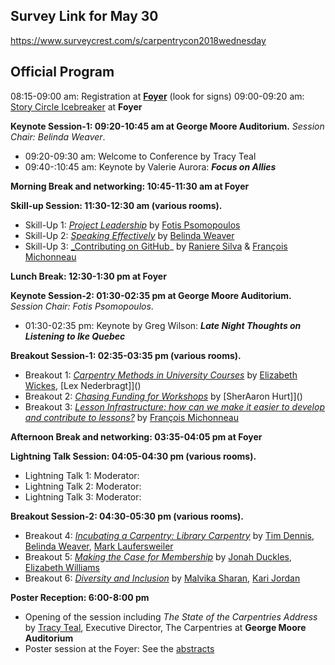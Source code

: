 ## Survey Link for May 30

https://www.surveycrest.com/s/carpentrycon2018wednesday

## Official Program

08:15-09:00 am: Registration at **[Foyer](https://goo.gl/maps/xpnddSdsZ8n)** (look for signs)
09:00-09:20 am:	[Story Circle Icebreaker]()	at **Foyer**

**Keynote Session-1: 09:20-10:45 am at George Moore Auditorium.** *Session Chair: Belinda Weaver*.

- 09:20-09:30 am: Welcome to Conference by Tracy Teal
- 09:40-:10:45 am: Keynote by Valerie Aurora: **_Focus on Allies_**

**Morning Break and networking: 10:45-11:30 am at Foyer**

**Skill-up Session: 11:30-12:30 am (various rooms).**

- Skill-Up 1: [_Project Leadership_]() by [Fotis Psomopoulos]()
- Skill-Up 2: [_Speaking Effectively_]() by [Belinda Weaver]()
- Skill-Up 3: [_Contributing on GitHub]()_ by [Raniere Silva]() & [François Michonneau]()

**Lunch Break: 12:30-1:30 pm at Foyer**

**Keynote Session-2: 01:30-02:35 pm at George Moore Auditorium.** *Session Chair: Fotis Psomopoulos*.

- 01:30-02:35 pm: Keynote by Greg Wilson: **_Late Night Thoughts on Listening to Ike Quebec_**

**Breakout Session-1: 02:35-03:35 pm (various rooms).**

- Breakout 1: [_Carpentry Methods in University Courses_]() by [Elizabeth Wickes](), [Lex Nederbragt]]()
- Breakout 2: [_Chasing Funding for Workshops_]() by [SherAaron Hurt]]()
- Breakout 3: [_Lesson Infrastructure: how can we make it easier to develop and contribute to lessons?_]() by [François Michonneau]()

**Afternoon Break and networking: 03:35-04:05 pm at Foyer**

**Lightning Talk Session: 04:05-04:30 pm (various rooms).**

- Lightning Talk 1:	Moderator: []()
- Lightning Talk 2:	Moderator: []()
- Lightning Talk 3:	Moderator: []()

**Breakout Session-2: 04:30-05:30 pm (various rooms).**

- Breakout 4: [_Incubating a Carpentry: Library Carpentry_]() by [Tim Dennis](), [Belinda Weaver](), [Mark Laufersweiler]()
- Breakout 5: [_Making the Case for Membership_]() by [Jonah Duckles](), [Elizabeth Williams]()
- Breakout 6: [_Diversity and Inclusion_]() by [Malvika Sharan](), [Kari Jordan]()

**Poster Reception: 6:00-8:00 pm**

- Opening of the session including _The State of the Carpentries Address_ by [Tracy Teal](), Executive Director, The Carpentries at **George Moore Auditorium**
- Poster session at the Foyer: See the [abstracts]()
